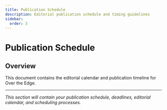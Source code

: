 ```yaml
---
title: Publication Schedule
description: Editorial publication schedule and timing guidelines
sidebar:
  order: 3
---
```


# Publication Schedule

## Overview

This document contains the editorial calendar and publication timeline for Over the Edge.

---

*This section will contain your publication schedule, deadlines, editorial calendar, and scheduling processes.*
